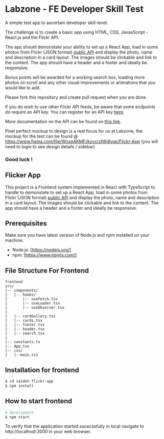 # Labzone - FE Developer Skill Test

A simple test app to ascertain developer skill-level.

The challenge is to create a basic app using HTML, CSS, JavasScript - React.js and the Flickr API.

The app should demonstate your ability to set up a React App, load in some photos from Flickr (JSON format) [public API](https://api.flickr.com/services/feeds/photos_public.gne?format=json) and display the photo, name and description in a card layout. The images should be clickable and link to the content. The app should have a header and a footer and ideally be responsive.

Bonus points will be awarded for a working search box, loading more photos on scroll and any other visual improvements or animations that you would like to add.

Please fork this repository and create pull request when you are done.

If you do wish to use other Flickr API feeds, be aware that some endpoints do require an API key. You can register for an API key [here](https://www.flickr.com/services/apps/create/).

More documentation on the API can be found on [this link](https://www.flickr.com/services/api/).

Pixel perfect mockup to design is a real focus for us at Labzone, the mockup for the test can be found @ https://www.figma.com/file/WnxpAKMFJkzvcrzf4h8vok/Flickr-App (you will need to login to see design details / sidebar)



### Good luck !

## Flicker App
This project is a Frontend system implemented in React with  TypeScript to handle to  demonstate  to set up a React App, load in some photos from Flickr (JSON format) [public API](https://api.flickr.com/services/feeds/photos_public.gne?format=json) and display the photo, name and description in a card layout. The images should be clickable and link to the content. The app should have a header and a footer and ideally be responsive.

## Prerequisites

Make sure you have latest version of Node.js and npm installed on your machine.

- Node.js: [https://nodejs.org/]
- npm: [https://www.npmjs.com/]

## File Structure For Frontend
```
frontend
src/
|-- components/
|   |-- hooks/
|       |-- useFetch.tsx
|       |-- useLoader.tsx
|       |-- useObserver.tsx
|
|   |-- cardGallery.tsx
|   |-- cards.tsx
|   |-- footer.tsx
|   |-- header.tsx
|   |-- search.tsx
|
|-- constants.ts
|-- App.tsx
|-- css/
|   |--main.css
```

## Installation for frontend

```bash
$ cd saidot-flickr-app
$ npm install 
```
##  How to start frontend

```bash
# development
$ npm start 
```

To verify that the application started sucecssfully in local navigate to http://localhost:3000 in your web browser.
